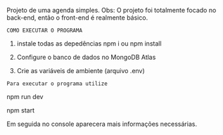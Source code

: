 Projeto de uma agenda simples.
Obs: O projeto foi totalmente focado no back-end, então o front-end é realmente básico.

    COMO EXECUTAR O PROGRAMA 
   
   1. instale todas as depedências 
   npm i ou npm install
   
   2. Configure o banco de dados no MongoDB Atlas
   
   3. Crie as variáveis de ambiente (arquivo .env)
   
    Para executar o programa utilize
   
   npm run dev
   
   npm start 
   
   
Em seguida no console aparecera mais informações necessárias.   
